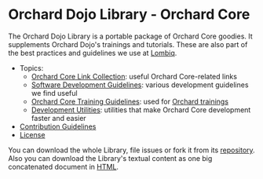# Orchard Dojo Library - Orchard Core



The Orchard Dojo Library is a portable package of Orchard Core goodies. It supplements Orchard Dojo's trainings and tutorials. These are also part of the best practices and guidelines we use at [Lombiq](https://lombiq.com/).

- Topics:
	- [Orchard Core Link Collection](LinkCollection): useful Orchard Core-related links
	- [Software Development Guidelines](DevelopmentGuidelines/): various development guidelines we find useful
	- [Orchard Core Training Guidelines](Training/): used for [Orchard trainings](http://orcharddojo.net/orchard-training)
	- [Development Utilities](Utilities/): utilities that make Orchard Core development faster and easier
- [Contribution Guidelines](ContributionGuideLines)
- [License](License)

You can download the whole Library, file issues or fork it from its [repository](https://github.com/Lombiq/Orchard-Dojo-Library). Also you can download the Library's textual content as one big concatenated document in [HTML](https://orcharddojo.net/Lombiq.DownloadAs/Download/DownloadAs/172?Extension=html).